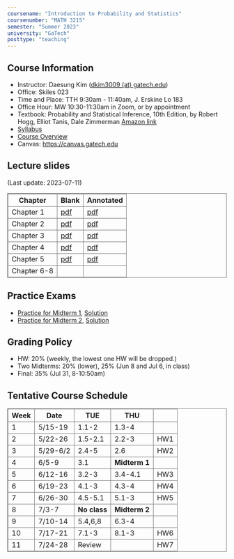 ```yaml
---
coursename: "Introduction to Probability and Statistics"
coursenumber: "MATH 3215"
semester: "Summer 2023"
university: "GaTech"
posttype: "teaching"
---
```


## Course Information
- Instructor: Daesung Kim ([dkim3009 (at) gatech.edu](mailto:dkim3009@gatech.edu))
- Office: Skiles 023
- Time and Place: TTH 9:30am - 11:40am, J. Erskine Lo 183 
- Office Hour: MW 10:30-11:30am in Zoom, or by appointment 
- Textbook: Probability and Statistical Inference, 10th Edition, by Robert Hogg, Elliot Tanis, Dale Zimmerman [Amazon link](https://www.amazon.com/Probability-Statistical-Inference-10th-Robert/dp/013518939X/ref=sr_1_1?crid=39JDK8C3NXWKO&keywords=Probability+and+Statistical+Inference&qid=1683810320&s=books&sprefix=probability+and+statistical+inference%2Cstripbooks%2C67&sr=1-1)
- [Syllabus](syllabus.pdf)
- [Course Overview](m3215-overview.pdf)
- Canvas: https://canvas.gatech.edu

## Lecture slides
(Last update: 2023-07-11)

| Chapter     | Blank                        | Annotated                |
| -           | -                            | -                        |
| Chapter 1   | [pdf](m3215-chap1-blank.pdf) | [pdf](m3215-chap1.pdf)   |
| Chapter 2   | [pdf](m3215-chap2-blank.pdf) | [pdf](m3215-chap2-1.pdf) |
| Chapter 3   | [pdf](m3215-chap3-blank.pdf) | [pdf](m3215-chap3-1.pdf) |
| Chapter 4   | [pdf](m3215-chap4-blank.pdf) | [pdf](m3215-chap4.pdf)   |
| Chapter 5   | [pdf](m3215-chap5-blank.pdf) | [pdf](m3215-chap5.pdf)   |
| Chapter 6-8 |                              |                          |

## Practice Exams

- [Practice for Midterm 1](m3215-prexam1.pdf), [Solution](m3215-practice1-sol.pdf)
- [Practice for Midterm 2](m3215-prexam2.pdf), [Solution](m3215-prexam2-sol.pdf)

## Grading Policy

- HW: 20% (weekly, the lowest one HW will be dropped.)
- Two Midterms: 20% (lower), 25% (Jun 8 and Jul 6, in class)
- Final: 35% (Jul 31, 8-10:50am)

## Tentative Course Schedule
| Week  | Date           | TUE          | THU           |     |
| -     | -              | -            | -             | -   |
| 1     | 5/15-19        | 1.1-2        | 1.3-4         |     |
| 2     | 5/22-26        | 1.5-2.1      | 2.2-3         | HW1 |
| 3     | 5/29-6/2       | 2.4-5        | 2.6           | HW2 |
| 4     | 6/5-9          | 3.1          | **Midterm 1** |     |
| 5     | 6/12-16        | 3.2-3        | 3.4-4.1       | HW3 |
| 6     | 6/19-23        | 4.1-3        | 4.3-4         | HW4 |
| 7     | 6/26-30        | 4.5-5.1      | 5.1-3         | HW5 |
| 8     | 7/3-7          | **No class** | **Midterm 2** |     |
| 9     | 7/10-14        | 5.4,6,8      | 6.3-4         |     |
| 10    | 7/17-21        | 7.1-3        | 8.1-3         | HW6 |
| 11    | 7/24-28        | Review       |               | HW7 |

<style>
table, th, td {
  border: 1px solid #777;
  border-collapse: collapse;
}
</style>


